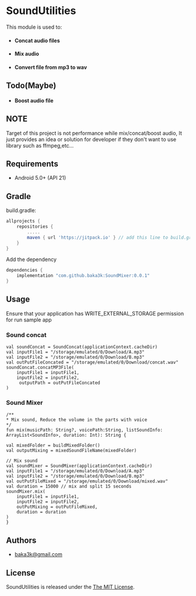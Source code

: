 
# SoundUtilities  

This module is used to:
 - #### Concat audio files
 - #### Mix audio 
 - #### Convert file from mp3 to wav
## Todo(Maybe)
 - #### Boost audio file
 ## NOTE
Target of this project is not performance while mix/concat/boost audio, It just provides an idea or solution for developer if they don't want to use library such as ffmpeg,etc...
## Requirements
- Android 5.0+ (API 21)
## Gradle
build.gradle:
```groovy
allprojects {
    repositories {
        .....
        maven { url 'https://jitpack.io' } // add this line to build.gradle
    }
}
```
Add the dependency
```groovy
dependencies {
    implementation "com.github.baka3k:SoundMixer:0.0.1"
}
```
## Usage   
Ensure that your application has WRITE_EXTERNAL_STORAGE permission for run sample app

### Sound concat  
```  
val soundConcat = SoundConcat(applicationContext.cacheDir)
val inputFile1 = "/storage/emulated/0/Download/A.mp3"
val inputFile2 = "/storage/emulated/0/Download/B.mp3"
val outPutFileConcated = "/storage/emulated/0/Download/concat.wav"
soundConcat.concatMP3File(
    inputFile1 = inputFile1,
    inputFile2 = inputFile2,
     outputPath = outPutFileConcated
)
```

### Sound Mixer  
```  
/**  
* Mix sound, Reduce the volume in the parts with voice  
*/  
fun mix(musicPath: String?, voicePath:String, listSoundInfo: ArrayList<SoundInfo>, duration: Int): String {  

val mixedFolder = buildMixedFolder()
val outputMixing = mixedSoundFileName(mixedFolder)

// Mix sound  
val soundMixer = SoundMixer(applicationContext.cacheDir)
val inputFile1 = "/storage/emulated/0/Download/A.mp3"
val inputFile2 = "/storage/emulated/0/Download/B.mp3"
val outPutFileMixed = "/storage/emulated/0/Download/mixed.wav"
val duration = 15000 // mix and split 15 seconds
soundMixer.mix(
    inputFile1 = inputFile1,
    inputFile2 = inputFile2,
    outPutMixing = outPutFileMixed,
    duration = duration
)  
}  
```  

## Authors
- baka3k@gmail.com

## License  

  

SoundUtilities is released under the [The MIT License](LICENSE).  
